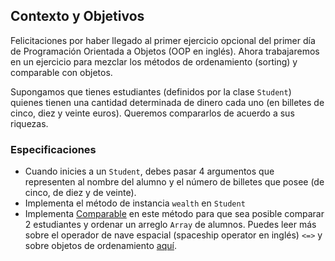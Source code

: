 ## Contexto y Objetivos

Felicitaciones por haber llegado al primer ejercicio opcional del primer día de Programación Orientada a Objetos (OOP en inglés). Ahora trabajaremos en un ejercicio para mezclar los métodos de ordenamiento (sorting) y comparable con objetos.

Supongamos que tienes estudiantes (definidos por la clase `Student`) quienes tienen una cantidad determinada de dinero cada uno (en billetes de cinco, diez y veinte euros). Queremos compararlos de acuerdo a sus riquezas.

### Especificaciones

- Cuando inicies a un `Student`, debes pasar 4 argumentos que representen al nombre del alumno y el número de billetes que posee (de cinco, de diez y de veinte).
- Implementa el método de instancia `wealth` en `Student`
- Implementa [Comparable](http://www.ruby-doc.org/core-2.5.3/Comparable.html) en este método para que sea posible comparar 2 estudiantes y ordenar un arreglo `Array` de alumnos. Puedes leer más sobre el operador de nave espacial (spaceship operator en inglés) `<=>` y sobre objetos de ordenamiento [aquí](http://stackoverflow.com/a/28014514).
